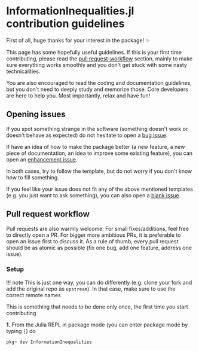 # InformationInequalities.jl contribution guidelines

First of all, huge thanks for your interest in the package! ✨

This page has some hopefully useful guidelines. If this is your first time contributing, please read the [pull request-workflow](#Pull-request-workflow) section, mainly to make sure everything works smoothly and you don't get stuck with some nasty technicalities. 

You are also encouraged to read the coding and documentation guidelines, but you don't need to deeply study and memorize those. Core developers are here to help you. Most importantly, relax and have fun!


## Opening issues

If you spot something strange in the software (something doesn't work or doesn't behave as expected) do not hesitate to open a [bug issue](https://github.com/InformationInequalities.jl/issues/new?assignees=&labels=bug&template=bug_report.md&title=%5BBUG%5D).

If have an idea of how to make the package better (a new feature, a new piece of documentation, an idea to improve some existing feature), you can open an [enhancement issue](https://github.com/InformationInequalities.jl/issues/new?assignees=&labels=enhancement&template=feature_request.md&title=%5Bfeature+request%5D%3A+). 

In both cases, try to follow the template, but do not worry if you don't know how to fill something. 

If you feel like your issue does not fit any of the above mentioned templates (e.g. you just want to ask something), you can also open a [blank issue](https://github.com/InformationInequalities.jl/issues/new).

## Pull request workflow

Pull requests are also warmly welcome. For small fixes/additions, feel free to directly open a PR. For bigger more ambitious PRs, it is preferable to open an issue first to discuss it. As a rule of thumb, every pull request should be as atomic as possible (fix one bug, add one feature, address one issue).

### Setup

!!! note
    This is just one way, you can do differently (e.g. clone your fork and add the original repo as `upstream`). In that case, make sure to use the correct remote names

This is something that needs to be done only once, the first time you start contributing

**1.** From the Julia REPL in package mode (you can enter package mode by typing `]`) do

```julia
pkg> dev InformationInequalities
```
